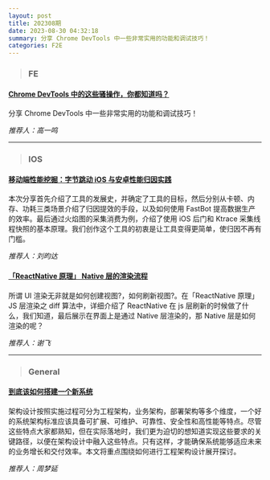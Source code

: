```yaml
---
layout: post
title: 202308期
date: 2023-08-30 04:32:18
summary: 分享 Chrome DevTools 中一些非常实用的功能和调试技巧！
categories: F2E
---
```


> ### FE

#### [Chrome DevTools 中的这些骚操作，你都知道吗？](https://mp.weixin.qq.com/s/myMwCFI3YpBYs1sT_gT9Tg)

分享 Chrome DevTools 中一些非常实用的功能和调试技巧！

_推荐人：高一鸣_

---

> ### IOS

#### [移动端性能挖掘：字节跳动 iOS 与安卓性能归因实践](https://mp.weixin.qq.com/s/12Co7Tbvw2PmIZPqFlxaHA)

本次分享首先介绍了工具的发展史，并确定了工具的目标，然后分别从卡顿、内存、功耗三类场景介绍了归因提效的手段，以及如何使用 FastBot 提高数据生产的效率。最后通过火焰图的采集消费为例，介绍了使用 iOS 后门和 Ktrace 采集线程快照的基本原理。我们创作这个工具的初衷是让工具变得更简单，使归因不再有门槛。

_推荐人：刘昀达_

#### [「ReactNative 原理」 Native 层的渲染流程](https://juejin.cn/post/6844904184542822408)

所谓 UI 渲染无非就是如何创建视图?，如何刷新视图?。在「ReactNative 原理」 JS 层渲染之 diff 算法中，详细介绍了 ReactNative 在 js 层刷新的时候做了什么，我们知道，最后展示在界面上是通过 Native 层渲染的，那 Native 层是如何渲染的呢？

_推荐人：谢飞_

---

> ### General

#### [到底该如何搭建一个新系统](https://mp.weixin.qq.com/s/sikar5UxNSISsDv5YYPHvw)

架构设计按照实施过程可分为工程架构，业务架构，部署架构等多个维度，一个好的系统架构标准应该具备可扩展、可维护、可靠性、安全性和高性能等特点。尽管这些特点大家都熟知，但在实际落地时，我们更为迫切的想知道实现这些要求的关键路径，以便在架构设计中融入这些特点。只有这样，才能确保系统能够适应未来的业务增长和交付效率。本文将重点围绕如何进行工程架构设计展开探讨。

_推荐人：周梦延_
